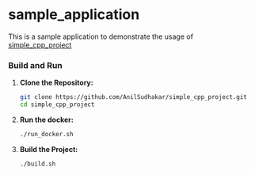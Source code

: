 # sample_application

This is a sample application to demonstrate the usage of [simple_cpp_project](https://github.com/AnilSudhakar/simple_cpp_project)

### Build and Run

1. **Clone the Repository:**

   ```bash
   git clone https://github.com/AnilSudhakar/simple_cpp_project.git
   cd simple_cpp_project
   ```

2. **Run the docker:**

   ```bash
   ./run_docker.sh
   ```

3. **Build the Project:**

   ```bash
   ./build.sh
   ```

   ```
